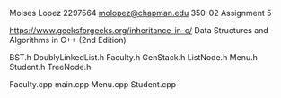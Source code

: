 Moises Lopez
2297564
molopez@chapman.edu
350-02
Assignment 5

https://www.geeksforgeeks.org/inheritance-in-c/
Data Structures and Algorithms in C++ (2nd Edition)


BST.h
DoublyLinkedList.h
Faculty.h
GenStack.h
ListNode.h
Menu.h
Student.h
TreeNode.h

Faculty.cpp
main.cpp
Menu.cpp
Student.cpp
